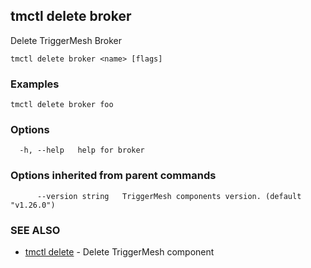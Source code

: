 ## tmctl delete broker

Delete TriggerMesh Broker

```
tmctl delete broker <name> [flags]
```

### Examples

```
tmctl delete broker foo
```

### Options

```
  -h, --help   help for broker
```

### Options inherited from parent commands

```
      --version string   TriggerMesh components version. (default "v1.26.0")
```

### SEE ALSO

* [tmctl delete](tmctl_delete.md)	 - Delete TriggerMesh component


